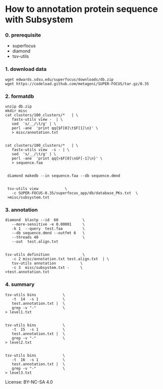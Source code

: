 # How to annotation protein sequence with Subsystem

### 0. prerequisite

- superfocus
- diamond
- tsv-utils

### 1. download data

    wget edwards.sdsu.edu/superfocus/downloads/db.zip
    wget https://codeload.github.com/metageni/SUPER-FOCUS/tar.gz/0.35

### 2. formatdb


    unzip db.zip
    mkdir misc
    cat clusters/100_clusters/*   | \
       fastx-utils view -  | \
       sed  's/__/\t/g' | \
       perl -ane  'print qq{$F[0]\t$F[1]\n}' \
       > misc/annotation.txt


    cat clusters/100_clusters/*   | \
       fastx-utils view  -s - | \
       sed  's/__/\t/g' | \
       perl -ane  'print qq{>$F[0]\n$F[-1]\n}' \
       > sequence.faa


     diamond makedb --in sequence.faa --db sequence.dmnd


     tsv-utils view            \
       -c SUPER-FOCUS-0.35/superfocus_app/db/database_PKs.txt  \
     >misc/subsystem.txt


### 3. annotation


    diamond  blastp --id  60           \
       --more-sensitive -e 0.00001     \
       -k 1  --query  test.faa         \
       --db sequence.dmnd --outfmt 6   \
       --threads 40                    \
       --out  test.align.txt


    tsv-utils definition               \
       -c 2 misc/annotation.txt test.align.txt  | \
       tsv-utils annotation           \
       -c 3  misc/subsystem.txt -     \
    >test.annotation.txt


### 4. summary


    tsv-utils bins            \
       -t  14  -s 1           \
       test.annotation.txt |  \
       grep -v "-"            \
    > level1.txt


    tsv-utils bins            \
       -t  15  -s 1           \
       test.annotation.txt |  \
       grep -v "-"            \
    > level2.txt


    tsv-utils bins            \
       -t  16  -s 1           \
       test.annotation.txt |  \
       grep -v "-"            \
    > level3.txt


License: BY-NC-SA 4.0
